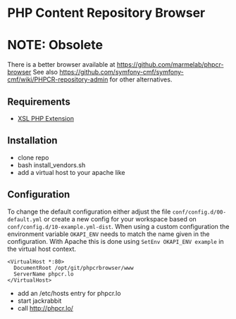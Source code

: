 # PHP Content Repository Browser

# NOTE: Obsolete

There is a better browser available at https://github.com/marmelab/phpcr-browser
See also https://github.com/symfony-cmf/symfony-cmf/wiki/PHPCR-repository-admin for other alternatives.

## Requirements

* [XSL PHP Extension](http://php.net/manual/en/book.xsl.php)

## Installation
* clone repo
* bash install_vendors.sh
* add a virtual host to your apache like

## Configuration
To change the default configuration either adjust the file `conf/config.d/00-default.yml` or create a new config for your workspace based on `conf/config.d/10-example.yml-dist`. When using a custom configuration the environment variable `OKAPI_ENV` needs to match the name given in the configuration. With Apache this is done using `SetEnv OKAPI_ENV example` in the virtual host context.

```
<VirtualHost *:80>
  DocumentRoot /opt/git/phpcrbrowser/www
  ServerName phpcr.lo
</VirtualHost>
```

* add an /etc/hosts entry for phpcr.lo
* start jackrabbit
* call http://phpcr.lo/

